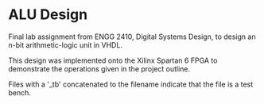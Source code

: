 # ALU Design

Final lab assignment from ENGG 2410, Digital Systems Design, to design an n-bit arithmetic-logic unit in VHDL.

This design was implemented onto the Xilinx Spartan 6 FPGA to demonstrate the operations given in the project outline.

Files with a '_tb' concatenated to the filename indicate that the file is a test bench.
